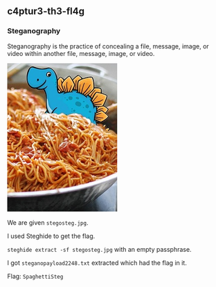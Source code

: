 ## c4ptur3-th3-fl4g

### Steganography
Steganography is the practice of concealing a file, message, image, or video within another file, message, image, or video.

<img src="stegosteg.jpg">

We are given `stegosteg.jpg`.

I used Steghide to get the flag.

`steghide extract -sf stegosteg.jpg` with an empty passphrase.

I got `steganopayload2248.txt` extracted which had the flag in it.

Flag: `SpaghettiSteg`